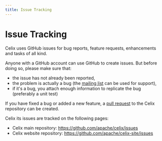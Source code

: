 ```yaml
---
title: Issue Tracking
---
```


# Issue Tracking

Celix uses GitHub issues for bug reports, feature requests, enhancements and tasks of all kind.

Anyone with a GitHub account can use GitHub to create issues. But before doing so, please make sure that:

* the issue has not already been reported,
* the problem is actually a bug (the [mailing list](mailing-list.html) can be used for support),
* if it's a bug, you attach enough information to replicate the bug (preferably a unit test)

If you have fixed a bug or added a new feature, a [pull request](https://github.com/apache/celix/pulls) to the Celix 
repository can be created.

Celix its issues are tracked on the following pages:

- Celix main repository: https://github.com/apache/celix/issues
- Celix website repository: https://github.com/apache/celix-site/issues
